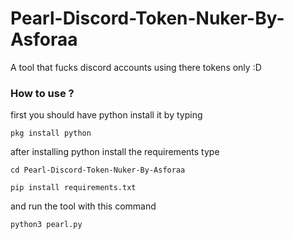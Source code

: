 # Pearl-Discord-Token-Nuker-By-Asforaa
A tool that fucks discord accounts using there tokens only :D

### How to use ?

first you should have python install it by typing

```
pkg install python
```

after installing python install the requirements
type 

```
cd Pearl-Discord-Token-Nuker-By-Asforaa
```

```
pip install requirements.txt
```

and run the tool with this command

```
python3 pearl.py
```
